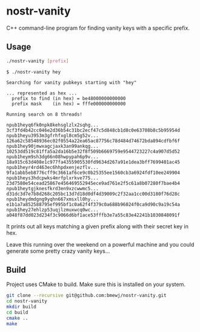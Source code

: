 nostr-vanity
============

C++ command-line program for finding vanity keys with a specific prefix.

## Usage

```bash
./nostr-vanity [prefix]
```

```
$ ./nostr-vanity hey

Searching for vanity pubkeys starting with "hey"

... represented as hex ...
  prefix to find (in hex) = be48000000000000
  prefix mask    (in hex) = fffe000000000000

Running search on 8 threads!

npub1heyq6fk0npk8kehsglzlx2sqhg... 3cf3fd4b42cc046e2d36b54c31bc2ecf47c5d848cb1d8c0e63708b8c5b95954d
npub1heyu3953m3gfrhfxgl8cm5g52v... 126a62c58548936ec02f0554a22ea65ac87756c78d484d74672bda894cdfbf6f
npub1hey90jmwxagcjaxk3an99ankqg... 10253dd519c81ffa5a2da16b5e32f8f509b6669759e9544723227c4a907d5d52
npub1heym9sh3dg66n08hwpypah6p9v... 18a915c63d408e1c977fa4355905530fd9634d267a91e1dea3bff7699401ac45
npub1heyr4rd463ec6hhpdxenjezflv... 9fa1abb5eb8776cff9c3661af6ce9c0b25355ee1560cb3a6924fdf10ee249904
npub1heys3hdcpwks4mrfplxrkve775... 23d7580e54cead25867e456469552945ece9ad761e2f5c61a8b07280f7bae4b4
npub1heytgjknesfkrd3en9xzcwwmc5... d31dc3d7e7b8d268c205bc13d7d18d0df4d39009c2f32aa1cc00d3180f76d28c
npub1heydmdgng9yqhn667xmsxll0hy... e1b1a7a852588795ef995bf1c0a62f4f379c0a688b96024f0ca9d90c9a19c54a
npub1hey27ehlzp53uqjlzmuxwcq0wc... a048f87dd023d234f3c9066d6bf1ace53fffb3e7a55c83e42241b1030848091f
```

It prints out all keys matching a given prefix along with their secret key in hex.

Leave this running over the weekend on a powerful machine and you could generate some pretty
crazy vanity keys...

## Build

Project uses CMake to build. Make sure this is installed on your system.

```bash
git clone --recursive git@github.com:bmewj/nostr-vanity.git
cd nostr-vanity
mkdir build
cd build
cmake ..
make
```

